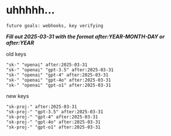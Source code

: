 # uhhhhh...

`future goals: webhooks, key verifying`



***Fill out 2025-03-31 with the format after:YEAR-MONTH-DAY or after:YEAR***

old keys
```
"sk-" "openai" after:2025-03-31
"sk-" "openai" "gpt-3.5" after:2025-03-31
"sk-" "openai" "gpt-4" after:2025-03-31
"sk-" "openai" "gpt-4o" after:2025-03-31
"sk-" "openai" "gpt-o1" after:2025-03-31
```

new keys
```
"sk-proj-" after:2025-03-31
"sk-proj-" "gpt-3.5" after:2025-03-31
"sk-proj-" "gpt-4" after:2025-03-31
"sk-proj-" "gpt-4o" after:2025-03-31
"sk-proj-" "gpt-o1" after:2025-03-31
```
